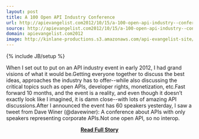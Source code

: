 ```yaml
---
layout: post
title: A 100 Open API Industry Conference
url: http://apievangelist.com2012/10/15/a-100-open-api-industry--conference/
source: http://apievangelist.com2012/10/15/a-100-open-api-industry--conference/
domain: apievangelist.com2012
image: http://kinlane-productions.s3.amazonaws.com/api-evangelist-site/blog/open.jpeg
---
```

{% include JB/setup %}<p>When I set out to put on an API industry event in early 2012, I had grand visions of what it would be.Getting everyone together to discuss the best ideas, approaches the industry has to offer--while also discussing the critical topics such as open APIs, developer rights, monetization, etc.Fast forward 10 months, and the event is a reality, and even though it doesn’t exactly look like I imagined, it is damn close--with lots of amazing API discussions.After I announced the event has 60 speakers yesterday, I saw a tweet from Dave Winer (@davewiner): A conference about APIs with only speakers representing corporate APIs.Not one open API, so no interop.</p>
<center><p><a href="http://apievangelist.com2012/10/15/a-100-open-api-industry--conference/" style='padding:25px; font-sze:18px; font-weight: bold;'>Read Full Story</a></p></center>
